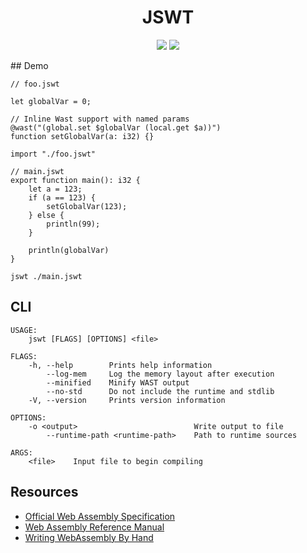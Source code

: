 <div>
<h1 align="center">JSWT</h1>
<p align="center">
    <a href="https://github.com/nishtahir/jswt/actions/workflows/rust.yml" alt="Build">
        <img src="https://github.com/nishtahir/jswt/actions/workflows/rust.yml/badge.svg" /></a>
    <a href="https://codecov.io/gh/nishtahir/jswt" alt="Coverage">
        <img src="https://codecov.io/gh/nishtahir/jswt/branch/master/graph/badge.svg?token=VL6CT8HU4U" /></a>
</p>
</div>
## Demo

```
// foo.jswt

let globalVar = 0;

// Inline Wast support with named params
@wast("(global.set $globalVar (local.get $a))")
function setGlobalVar(a: i32) {}
```

```
import "./foo.jswt"

// main.jswt
export function main(): i32 {
    let a = 123;
    if (a == 123) {
        setGlobalVar(123);
    } else {
        println(99);
    }

    println(globalVar)
}
```

```
jswt ./main.jswt
```

## CLI

```
USAGE:
    jswt [FLAGS] [OPTIONS] <file>

FLAGS:
    -h, --help        Prints help information
        --log-mem     Log the memory layout after execution
        --minified    Minify WAST output
        --no-std      Do not include the runtime and stdlib
    -V, --version     Prints version information

OPTIONS:
    -o <output>                          Write output to file
        --runtime-path <runtime-path>    Path to runtime sources

ARGS:
    <file>    Input file to begin compiling
```

## Resources

* [Official Web Assembly Specification](https://webassembly.github.io/spec/core/)
* [Web Assembly Reference Manual](https://github.com/sunfishcode/wasm-reference-manual)
* [Writing WebAssembly By Hand](https://blog.scottlogic.com/2018/04/26/webassembly-by-hand.html)